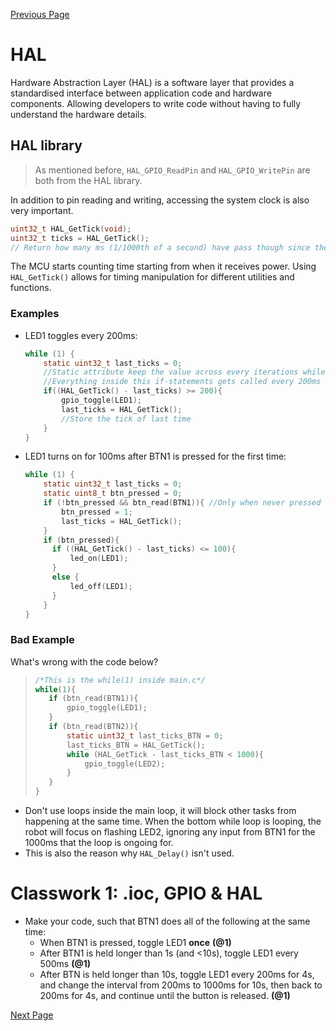 [Previous Page](02-GPIO.md)

# HAL

Hardware Abstraction Layer (HAL) is a software layer that provides a standardised interface between application code and hardware components. Allowing developers to write code without having to fully understand the hardware details.

## HAL library

>As mentioned before, `HAL_GPIO_ReadPin` and `HAL_GPIO_WritePin` are both from the HAL library. 

In addition to pin reading and writing, accessing the system clock is also very important. 

```c
uint32_t HAL_GetTick(void);
uint32_t ticks = HAL_GetTick();
// Return how many ms (1/1000th of a second) have pass though since the MCU start running
```

The MCU starts counting time starting from when it receives power. Using `HAL_GetTick()` allows for timing manipulation for different utilities and functions. 

### Examples

- LED1 toggles every 200ms:

  ```c
  while (1) {
      static uint32_t last_ticks = 0;
      //Static attribute keep the value across every iterations while it will not be re-initized
      //Everything inside this if-statements gets called every 200ms
      if((HAL_GetTick() - last_ticks) >= 200){
          gpio_toggle(LED1);
          last_ticks = HAL_GetTick();
          //Store the tick of last time
      }
  }
  ```

- LED1 turns on for 100ms after BTN1 is pressed for the first time:
  ```c
  while (1) {
      static uint32_t last_ticks = 0;
      static uint8_t btn_pressed = 0;
      if (!btn_pressed && btn_read(BTN1)){ //Only when never pressed
          btn_pressed = 1;
          last_ticks = HAL_GetTick();
      }
      if (btn_pressed){
        if ((HAL_GetTick() - last_ticks) <= 100){
            led_on(LED1);
        }
        else {
            led_off(LED1);
        }
      }
  }
  ``` 


### Bad Example 
What's wrong with the code below?
> ```c
>/*This is the while(1) inside main.c*/
>while(1){
>    if (btn_read(BTN1)){
>        gpio_toggle(LED1);
>    }
>    if (btn_read(BTN2)){
>        static uint32_t last_ticks_BTN = 0;
>        last_ticks_BTN = HAL_GetTick();
>        while (HAL_GetTick - last_ticks_BTN < 1000){
>            gpio_toggle(LED2);
>        }
>    }
>}
> ```

- Don't use loops inside the main loop, it will block other tasks from happening at the same time. When the bottom while loop is looping, the robot will focus on flashing LED2, ignoring any input from BTN1 for the 1000ms that the loop is ongoing for.
- This is also the reason why `HAL_Delay()` isn't used.

# Classwork 1: .ioc, GPIO & HAL
<!--
* When `BTN1` is held, `LED1` should be on. **(@1)**
* When `BTN2` is held, `LED2` should be flashing (toggle in 50ms).**(@1)**
* When both `BTN1` and `BTN2` are held, the following sequence is conducted:**(@2)**
  * `LED1` and `LED3` are on while `LED2` are flashing.
  * After 1 second, `LED1` and `LED3` are flashing while `LED2` are on.
  * After 1 second, repeat from step 1.
* Keyword: Finite State Machine
-->
- Make your code, such that BTN1 does all of the following at the same time:
  - When BTN1 is pressed, toggle LED1 **once** **(@1)**
  - After BTN1 is held longer than 1s (and <10s), toggle LED1 every 500ms **(@1)**
  - After BTN is held longer than 10s, toggle LED1 every 200ms for 4s, and change the interval from 200ms to 1000ms for 10s, then back to 200ms for 4s, and continue until the button is released. **(@1)**

[Next Page](04-TFT.md)
